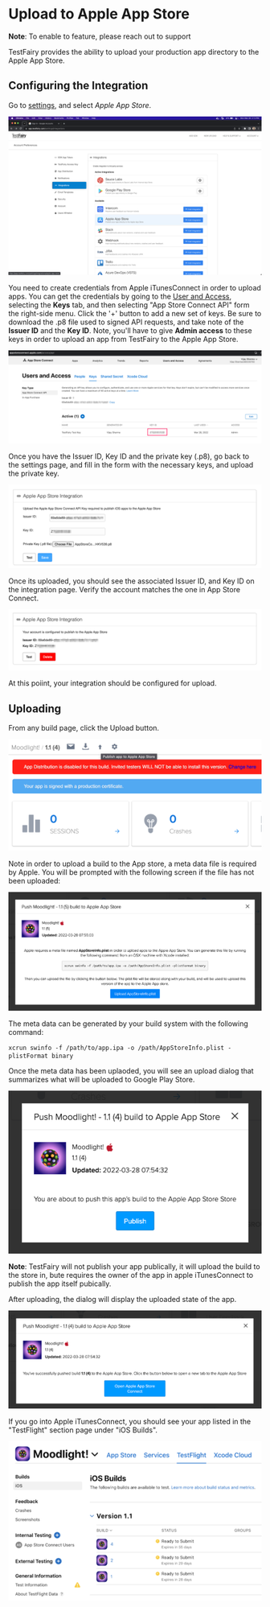 # Upload to Apple App Store

**Note**: To enable to  feature, please reach out to support

TestFairy provides the ability to upload your production app directory to the Apple App Store.

## Configuring the Integration

Go to [settings](https://app.testfairy.com/settings/integrations), and select _Apple App Store_. 

![](/img/integrations/apple-app-store/03.png)

You need to create credentials from Apple iTunesConnect in order to upload apps. You can get the credentials by going to the [User and Access](appstoreconnect.apple.com/access/api), selecting the **Keys** tab, and then selecting "App Store Connect API" form the right-side menu. Click the '+' button to add a new set of keys. Be sure to download the .p8 file used to signed API requests, and take note of the **Issuer ID** and the **Key ID**. Note, you'll have to give **Admin access** to these keys in order to upload an app from TestFairy to the Apple App Store.

![](/img/integrations/apple-app-store/01.png)

Once you have the Issuer ID, Key ID and the private key (.p8), go back to the settings page, and fill in the form with the necessary keys, and upload the private key.

![](/img/integrations/apple-app-store/05.png)

Once its uploaded, you should see the associated Issuer ID, and Key ID on the integration page. Verify the account matches the one in App Store Connect.

![](/img/integrations/apple-app-store/06.png)

At this poiint, your integration should be configured for upload. 

## Uploading

From any build page, click the Upload button.

![](/img/integrations/apple-app-store/08.png)

Note in order to upload a build to the App store, a meta data file is required by Apple. You will be prompted with the following screen if the file has not been uploaded:

![](/img/integrations/apple-app-store/09.png)

The meta data can be generated by your build system with the following command:

```
xcrun swinfo -f /path/to/app.ipa -o /path/AppStoreInfo.plist -plistFormat binary
```

Once the meta data has been uplaoded, you will see an upload dialog that summarizes what will be uploaded to Google Play Store. 

![](/img/integrations/apple-app-store/10.png)

**Note**: TestFairy will not publish your app publically, it will upload the build to the store in, bute requires the owner of the app in apple iTunesConnect to publish the app itself pubically.

After uploading, the dialog will display the uploaded state of the app.

![](/img/integrations/apple-app-store/12.png)

If you go into Apple iTunesConnect, you should see your app listed in the "TestFlight" section page under "iOS Builds".

![](/img/integrations/apple-app-store/13.png)